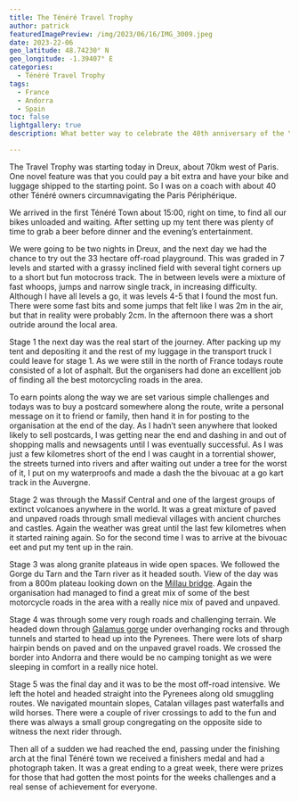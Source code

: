 ```yaml
---
title: The Ténéré Travel Trophy
author: patrick
featuredImagePreview: /img/2023/06/16/IMG_3009.jpeg
date: 2023-22-06
geo_latitude: 48.74230° N
geo_longitude: -1.39407° E
categories:
  - Ténéré Travel Trophy
tags:
  - France
  - Andorra 
  - Spain
toc: false
lightgallery: true
description: What better way to celebrate the 40th anniversary of the Yamaha Ténéré than to send 100 riders of all abilities on a mixed on and off road 1500km adventure from France over the Pyrenees to Andorra and finally Spain. 

---
```


<!--more-->

The Travel Trophy was starting today in Dreux, about 70km west of Paris. One novel feature was that you could pay a bit extra and have your bike and luggage shipped to the starting point. So I was on a coach with about 40 other Ténéré owners circumnavigating the Paris Périphérique.

We arrived in the first Ténéré Town about 15:00, right on time, to find all our bikes unloaded and waiting. After setting up my tent there was plenty of time to grab a beer before dinner and the evening’s entertainment.

We were going to be two nights in Dreux, and the next day we had the chance to try out the 33 hectare off-road playground. This was graded in 7 levels and started with a grassy inclined field with several tight corners up to a short but fun motocross track. The in between levels were a mixture of fast whoops, jumps and narrow single track, in increasing difficulty. Although I have all levels a go, it was levels 4-5 that I found the most fun. There were some fast bits and some jumps that felt like I was 2m in the air, but that in reality were probably 2cm. In the afternoon there was a short outride around the local area. 

Stage 1 the next day was the real start of the journey. After packing up my tent and depositing it and the rest of my luggage in the transport truck I could leave for stage 1. As we were still in the north of France todays route consisted of a lot of asphalt. But the organisers had done an excelllent job of finding all the best motorcycling roads in the area. 

To earn points along the way we are set various simple challenges and todays was to buy a postcard somewhere along the route, write a personal message on it to friend or family, then hand it in for posting to the organisation at the end of the day. As I hadn’t seen anywhere that looked likely to sell postcards, I was getting near the end and dashing in and out of shopping malls and newsagents until I was eventually successful. As I was just a few kilometres short of the end I was caught in a torrential shower, the streets turned into rivers and after waiting out under a tree for the worst of it, I put on my waterproofs and made a dash the the bivouac at a go kart track in the Auvergne. 

Stage 2 was through the Massif Central and one of the largest groups of extinct volcanoes anywhere in the world. It was a great mixture of paved and unpaved roads through small medieval villages with ancient churches and castles. Again the weather was great until the last few kilometres when it started raining again. So for the second time I was to arrive at the bivouac eet and put my tent up in the rain.

Stage 3 was along granite plateaus in wide open spaces. We followed the Gorge du Tarn and the Tarn river as it headed south. View of the day was from a 800m plateau looking down on the [Millau bridge](https://en.wikipedia.org/wiki/Millau_Viaduct?wprov=sfti1). Again the organisation had managed to find a great mix of some of the best motorcycle roads in the area with a really nice mix of paved and unpaved. 

Stage 4 was through some very rough roads and challenging terrain. We headed down through [Galamus gorge](https://fr.wikipedia.org/wiki/Gorges_de_Galamus?wprov=sfti1) under overhanging rocks and through tunnels and started to head up into the Pyrenees. There were lots of sharp hairpin bends on paved and on the unpaved gravel roads. We crossed the border into Andorra and there would be no camping tonight as we were sleeping in comfort in a really nice hotel. 

Stage 5 was the final day and it was to be the most off-road intensive. We left the hotel and headed straight into the Pyrenees along old smuggling routes. We navigated mountain slopes, Catalan villages past waterfalls and wild horses. There were a couple of river crossings to add to the fun and there was always a small group congregating on the opposite side to witness the next rider through. 

Then all of a sudden we had reached the end, passing under the finishing arch at the final Ténéré town we received a finishers medal and had a photograph taken. It was a great ending to a great week, there were prizes for those that had gotten the most points for the weeks challenges and a real sense of achievement for everyone. 



